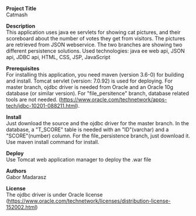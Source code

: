 **Project Title**  
Catmash

**Description**  
This application uses java ee servlets for showing cat pictures, and their scoreboard about the number of votes they get from visitors.
The pictures are retrieved from JSON webservice. The two branches are showing two different persistence solutions.
Used technologies: java ee web api, JSON api, JDBC api, HTML, CSS, JSP, JavaScript

**Prerequisites**  
For installing this application, you need maven (version 3.6-0) for building and install. Tomcat servlet (version: 7.0.92) is used
for deploying. For master branch, ojdbc driver is needed from Oracle and an Oracle 10g database (or similar version). 
For "file_persitence" branch, database related tools are not needed.
(https://www.oracle.com/technetwork/apps-tech/jdbc-10201-088211.html).

**Install**  
Just download the source and the ojdbc driver for the master branch. In the database, a "T_SCORE" table is needed with an "ID"(varchar) and a "SCORE"(number) column. For the file_persistence branch, just download it. Use maven install command for install.

**Deploy**  
Use Tomcat web application manager to deploy the .war file

**Authors**  
Gabor Madarasz

**License**  
The ojdbc driver is under Oracle license (https://www.oracle.com/technetwork/licenses/distribution-license-152002.html) 
